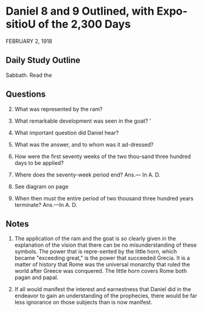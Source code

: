# Daniel 8 and 9 Outlined, with Expo-sitioU of the 2,300 Days
FEBRUARY 2, 1918

## Daily Study Outline

Sabbath. Read the

## Questions

2. What was represented by the ram? 

4. What remarkable development was seen in the goat? '

7. What important question did Daniel hear? 

8. What was the answer, and to whom was it ad-dressed? 

11. How were the first seventy weeks of the two thou-sand three hundred days to be applied? 

15. Where does the seventy-week period end? Ans.— In A. D.

5. See diagram on page

16. When then must the entire period of two thousand three hundred years terminate? Ans.—In A. D.

## Notes

1. The application of the ram and the goat is so clearly given in the explanation of the vision that there can be no misunderstanding of these symbols. The power that is repre-sented by the little horn, which became "exceeding great," is the power that succeeded Grecia. It is a matter of history that Rome was the universal monarchy that ruled the world after Greece was conquered. The little horn covers Rome both pagan and papal.

2. If all would manifest the interest and earnestness that Daniel did in the endeavor to gain an understanding of the prophecies, there would be far less ignorance on those subjects than is now manifest.
